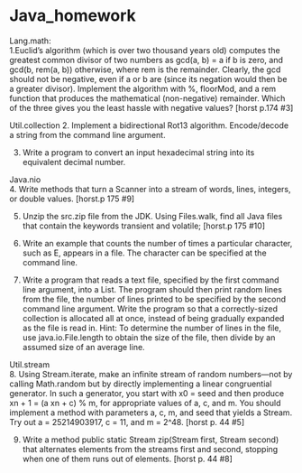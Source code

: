 # Java_homework

Lang.math:		
1.Euclid’s algorithm (which is over two thousand years old) computes the greatest common divisor of two numbers as gcd(a, b) = a if b is zero, and gcd(b, rem(a, b)) otherwise, where rem is the remainder. Clearly, the gcd should not be negative, even if a or b are (since its negation would then be a greater divisor). Implement the algorithm with %, floorMod, and a rem function that produces the mathematical (non-negative) remainder. Which of the three gives you the least hassle with negative values? [horst p.174 #3]           

Util.collection	
2. Implement a bidirectional Rot13 algorithm. Encode/decode a string from the command line argument.

3. Write a program to convert an input hexadecimal string into its equivalent decimal number.		

Java.nio	
4. Write methods that turn a Scanner into a stream of words, lines, integers, or double values. [horst.p 175 #9]

5. Unzip the src.zip file from the JDK. Using Files.walk, find all Java files that contain the keywords transient and volatile; [horst.p 175 #10]

6. Write an example that counts the number of times a particular character, such as E, appears in a file. The character can be specified at the command line.

7. Write a program that reads a text file, specified by the first command line argument, into a List. The program should then print random lines from the file, the number of lines printed to be specified by the second command line argument. Write the program so that a correctly-sized collection is allocated all at once, instead of being gradually expanded as the file is read in. Hint: To determine the number of lines in the file, use java.io.File.length to obtain the size of the file, then divide by an assumed size of an average line.

Util.stream		
8. Using Stream.iterate, make an infinite stream of random numbers—not by calling Math.random but by directly implementing a linear congruential generator. In such a generator, you start with x0 = seed and then produce xn + 1 = (a xn + c) % m, for appropriate values of a, c, and m. You should implement a method with parameters a, c, m, and seed that yields a Stream. Try out a = 25214903917, c = 11, and m = 2^48. [horst p. 44 #5]

9. Write a method public static Stream zip(Stream first, Stream second) that alternates elements from the streams first and second, stopping when one of them runs out of elements. [horst p. 44 #8]
